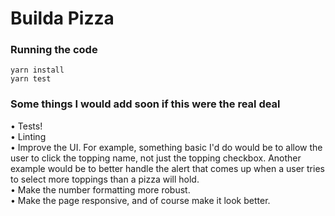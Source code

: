 # Builda Pizza

### Running the code
```
yarn install
yarn test
```

### Some things I would add soon if this were the real deal
• Tests!  
• Linting  
• Improve the UI.  For example, something basic I'd do would be to allow the user to click the topping name, not just the topping checkbox.  Another example would be to better handle the alert that comes up when a user tries to select more toppings than a pizza will hold.  
• Make the number formatting more robust.  
• Make the page responsive, and of course make it look better.  
